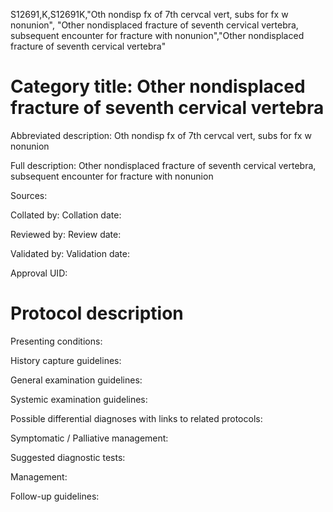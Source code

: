S12691,K,S12691K,"Oth nondisp fx of 7th cervcal vert, subs for fx w nonunion", "Other nondisplaced fracture of seventh cervical vertebra, subsequent encounter for fracture with nonunion","Other nondisplaced fracture of seventh cervical vertebra"
# Category title: Other nondisplaced fracture of seventh cervical vertebra

Abbreviated description: Oth nondisp fx of 7th cervcal vert, subs for fx w nonunion

Full description: Other nondisplaced fracture of seventh cervical vertebra, subsequent encounter for fracture with nonunion

Sources:

Collated by:
Collation date:

Reviewed by:
Review date:

Validated by:
Validation date:

Approval UID:

# Protocol description

Presenting conditions:

History capture guidelines:

General examination guidelines:

Systemic examination guidelines:

Possible differential diagnoses with links to related protocols:

Symptomatic / Palliative management:

Suggested diagnostic tests:

Management:

Follow-up guidelines:
